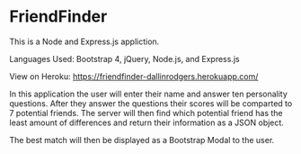 # FriendFinder
 This is a Node and Express.js appliction. 
 
 Languages Used: Bootstrap 4, jQuery, Node.js, and Express.js

View on Heroku: https://friendfinder-dallinrodgers.herokuapp.com/

In this application the user will enter their name and answer ten personality questions. After they answer the questions their scores will be comparted to 7 potential friends. The server will then find which potential friend has the least amount of differences and return their information as a JSON object. 

The best match will then be displayed as a Bootstrap Modal to the user.
